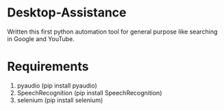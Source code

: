 # Desktop-Assistance
Written this first python automation tool for general purpose like searching in Google and YouTube.
# Requirements
1. pyaudio (pip install pyaudio)
2. SpeechRecognition (pip install SpeechRecognition)
3. selenium (pip install selenium)
